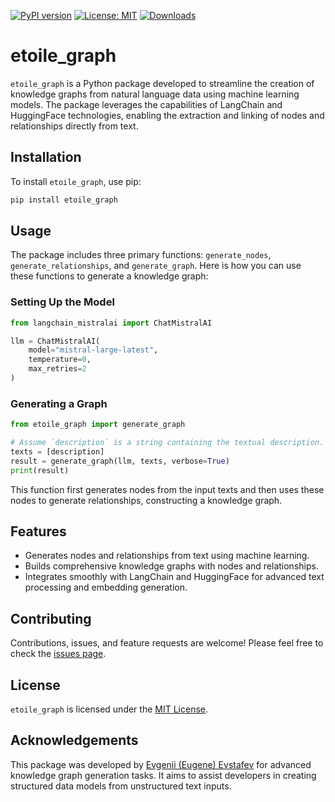 [![PyPI version](https://badge.fury.io/py/etoile_graph.svg)](https://badge.fury.io/py/etoile_graph)
[![License: MIT](https://img.shields.io/badge/License-MIT-green.svg)](https://opensource.org/licenses/MIT)
[![Downloads](https://static.pepy.tech/badge/etoile_graph)](https://pepy.tech/project/etoile_graph)

# etoile_graph

`etoile_graph` is a Python package developed to streamline the creation of knowledge graphs from natural language data using machine learning models. The package leverages the capabilities of LangChain and HuggingFace technologies, enabling the extraction and linking of nodes and relationships directly from text.

## Installation

To install `etoile_graph`, use pip:

```bash
pip install etoile_graph
```

## Usage

The package includes three primary functions: `generate_nodes`, `generate_relationships`, and `generate_graph`. Here is how you can use these functions to generate a knowledge graph:

### Setting Up the Model

```python
from langchain_mistralai import ChatMistralAI

llm = ChatMistralAI(
    model="mistral-large-latest",
    temperature=0,
    max_retries=2
)
```

### Generating a Graph

```python
from etoile_graph import generate_graph

# Assume `description` is a string containing the textual description.
texts = [description]
result = generate_graph(llm, texts, verbose=True)
print(result)
```

This function first generates nodes from the input texts and then uses these nodes to generate relationships, constructing a knowledge graph.

## Features

- Generates nodes and relationships from text using machine learning.
- Builds comprehensive knowledge graphs with nodes and relationships.
- Integrates smoothly with LangChain and HuggingFace for advanced text processing and embedding generation.

## Contributing

Contributions, issues, and feature requests are welcome! Please feel free to check the [issues page](https://github.com/chigwell/Mistral-Etoile-London-Hackathon/issues).

## License

`etoile_graph` is licensed under the [MIT License](https://choosealicense.com/licenses/mit/).

## Acknowledgements

This package was developed by [Evgenii (Eugene) Evstafev](https://www.linkedin.com/in/eugene-evstafev-716669181/) for advanced knowledge graph generation tasks. It aims to assist developers in creating structured data models from unstructured text inputs.
